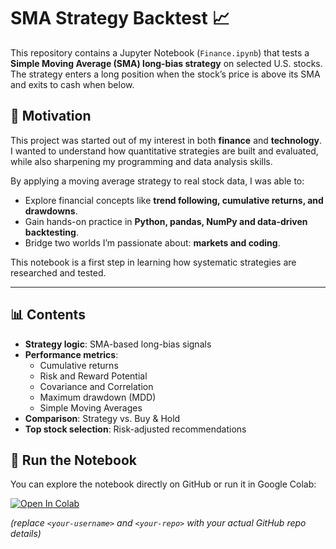 # SMA Strategy Backtest 📈

This repository contains a Jupyter Notebook (`Finance.ipynb`) that tests a **Simple Moving Average (SMA) long-bias strategy** on selected U.S. stocks.  
The strategy enters a long position when the stock’s price is above its SMA and exits to cash when below.

## 🌱 Motivation

This project was started out of my interest in both **finance** and **technology**.  
I wanted to understand how quantitative strategies are built and evaluated, while also sharpening my programming and data analysis skills.  

By applying a moving average strategy to real stock data, I was able to:
- Explore financial concepts like **trend following, cumulative returns, and drawdowns**.  
- Gain hands-on practice in **Python, pandas, NumPy and data-driven backtesting**.  
- Bridge two worlds I’m passionate about: **markets and coding**.  

This notebook is a first step in learning how systematic strategies are researched and tested.

---

## 📊 Contents
- **Strategy logic**: SMA-based long-bias signals
- **Performance metrics**:  
  - Cumulative returns
  - Risk and Reward Potential
  - Covariance and Correlation  
  - Maximum drawdown (MDD)
  - Simple Moving Averages
- **Comparison**: Strategy vs. Buy & Hold
- **Top stock selection**: Risk-adjusted recommendations

## 🚀 Run the Notebook
You can explore the notebook directly on GitHub or run it in Google Colab:

[![Open In Colab](https://colab.research.google.com/assets/colab-badge.svg)](https://colab.research.google.com/github/<your-username>/<your-repo>/blob/main/Finance.ipynb)

*(replace `<your-username>` and `<your-repo>` with your actual GitHub repo details)*
